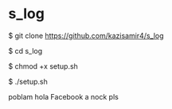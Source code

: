 # s_log

$ git clone https://github.com/kazisamir4/s_log

$ cd s_log

$ chmod +x setup.sh

$ ./setup.sh

poblam hola Facebook a nock pls
